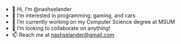 - 👋 Hi, I’m @nashselander
- 👀 I’m interested in programming, gaming, and cars
- 🌱 I’m currently working on my Computer Science degree at MSUM
- 💞️ I’m looking to collaborate on anything!
- 📫 Reach me at nashselander@gmail.com
